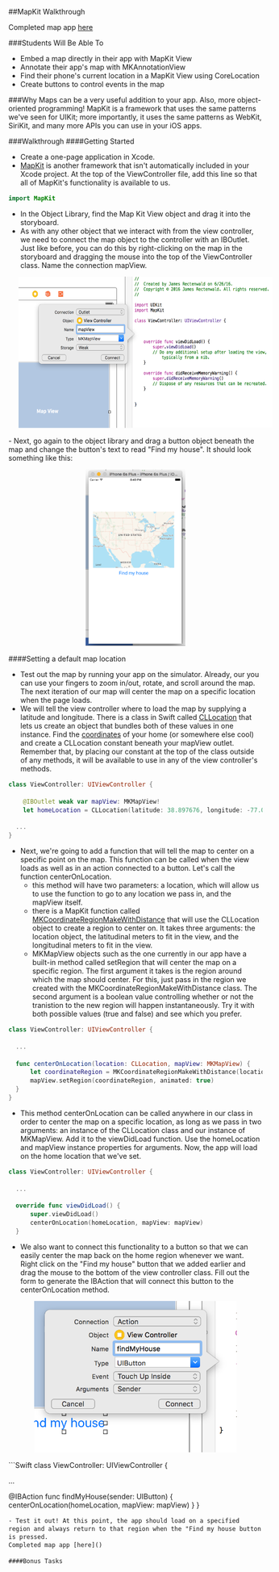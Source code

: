 ##MapKit Walkthrough

Completed map app [here]()

###Students Will Be Able To
- Embed a map directly in their app with MapKit View
- Annotate their app's map with MKAnnotationView
- Find their phone's current location in a MapKit View using CoreLocation
- Create buttons to control events in the map

###Why
Maps can be a very useful addition to your app. Also, more object-oriented programming! MapKit is a framework that uses the same patterns we've seen for UIKit; more importantly, it uses the same patterns as WebKit, SiriKit, and many more APIs you can use in your iOS apps.

###Walkthrough
####Getting Started
- Create a one-page application in Xcode.
- [MapKit](https://developer.apple.com/maps/) is another framework that isn't automatically included in your Xcode project. At the top of the ViewController file, add this line so that all of MapKit's functionality is available to us.
```Swift
import MapKit
```
- In the Object Library, find the Map Kit View object and drag it into the storyboard. 
- As with any other object that we interact with from the view controller, we need to connect the map object to the controller with an IBOutlet. Just like before, you can do this by right-clicking on the map in the storyboard and dragging the mouse into the top of the ViewController class. Name the connection mapView.
<p align="center">
  <img src="images/mapView-connection.png" height="300px" hspace="20">
</p>
- Next, go again to the object library and drag a button object beneath the map and change the button's text to read "Find my house". It should look something like this:
<p align="center">
  <img src="images/initial-map-view.png" height="350px" hspace="20">
</p>

####Setting a default map location
- Test out the map by running your app on the simulator. Already, our you can use your fingers to zoom in/out, rotate, and scroll around the map. The next iteration of our map will center the map on a specific location when the page loads.
- We will tell the view controller where to load the map by supplying a latitude and longitude. There is a class in Swift called [CLLocation](https://developer.apple.com/library/ios/documentation/CoreLocation/Reference/CLLocation_Class/index.html) that lets us create an object that bundles both of these values in one instance. Find the [coordinates](http://www.latlong.net/) of your home (or somewhere else cool) and create a CLLocation constant beneath your mapView outlet. Remember that, by placing our constant at the top of the class outside of any methods, it will be available to use in any of the view controller's methods.
```Swift
class ViewController: UIViewController {

    @IBOutlet weak var mapView: MKMapView!
    let homeLocation = CLLocation(latitude: 38.897676, longitude: -77.036483)
  
  ...
}
```
- Next, we're going to add a function that will tell the map to center on a specific point on the map. This function can be called when the view loads as well as in an action connected to a button. Let's call the function centerOnLocation.
  - this method will have two parameters: a location, which will allow us to use the function to go to any location we pass in, and the mapView itself. 
  - there is a MapKit function called [MKCoordinateRegionMakeWithDistance](https://developer.apple.com/library/ios/documentation/MapKit/Reference/MapKitFunctionsReference/index.html#//apple_ref/c/func/MKCoordinateRegionMakeWithDistance) that will use the CLLocation object to create a region to center on. It takes three arguments: the location object, the latitudinal meters to fit in the view, and the longitudinal meters to fit in the view.
  - MKMapView objects such as the one currently in our app have a built-in method called setRegion that will center the map on a specific region. The first argument it takes is the region around which the map should center. For this, just pass in the region we created with the MKCoordinateRegionMakeWithDistance class. The second argument is a boolean value controlling whether or not the tranistion to the new region will happen instantaneously. Try it with both possible values (true and false) and see which you prefer.
```Swift
class ViewController: UIViewController {

  ...

  func centerOnLocation(location: CLLocation, mapView: MKMapView) {
      let coordinateRegion = MKCoordinateRegionMakeWithDistance(location.coordinate, 750, 750)
      mapView.setRegion(coordinateRegion, animated: true)
  }
}
```

- This method centerOnLocation can be called anywhere in our class in order to center the map on a specific location, as long as we pass in two arguments: an instance of the CLLocation class and our instance of MKMapView. Add it to the viewDidLoad function. Use the homeLocation and mapView instance properties for arguments. Now, the app will load on the home location that we've set.
```Swift
class ViewController: UIViewController {

  ...

  override func viewDidLoad() {
      super.viewDidLoad()
      centerOnLocation(homeLocation, mapView: mapView)
  }
```
- We also want to connect this functionality to a button so that we can easily center the map back on the home region whenever we want. Right click on the "Find my house" button that we added earlier and drag the mouse to the bottom of the view controller class. Fill out the form to generate the IBAction that will connect this button to the centerOnLocation method.
<p align="center">
  <img src="images/findMyHouse.png" height="300px" hspace="20">
</p>
```Swift
class ViewController: UIViewController {

  ...

  @IBAction func findMyHouse(sender: UIButton) {
      centerOnLocation(homeLocation, mapView: mapView)
  }
}
```
- Test it out! At this point, the app should load on a specified region and always return to that region when the "Find my house button is pressed.
Completed map app [here]()

####Bonus Tasks




